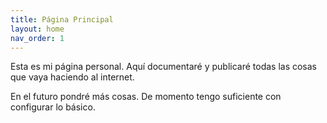 ```yaml
---
title: Página Principal
layout: home
nav_order: 1
---
```


Esta es mi página personal. Aquí documentaré y publicaré todas las cosas que vaya haciendo al internet.

En el futuro pondré más cosas. De momento tengo suficiente con configurar lo básico.
